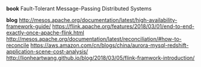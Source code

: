**book**
Fault-Tolerant Message-Passing Distributed Systems



**blog**
http://mesos.apache.org/documentation/latest/high-availability-framework-guide/ 
https://flink.apache.org/features/2018/03/01/end-to-end-exactly-once-apache-flink.html
http://mesos.apache.org/documentation/latest/reconciliation/#how-to-reconcile
https://aws.amazon.com/cn/blogs/china/aurora-mysql-redshift-application-scene-cost-analysis/
http://lionheartwang.github.io/blog/2018/03/05/flink-framwork-introduction/

